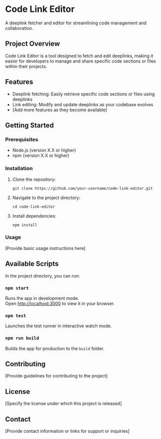 # Code Link Editor

A deeplink fetcher and editor for streamlining code management and collaboration.

## Project Overview

Code Link Editor is a tool designed to fetch and edit deeplinks, making it easier for developers to manage and share specific code sections or files within their projects.

## Features

- Deeplink fetching: Easily retrieve specific code sections or files using deeplinks
- Link editing: Modify and update deeplinks as your codebase evolves
- [Add more features as they become available]

## Getting Started

### Prerequisites

- Node.js (version X.X or higher)
- npm (version X.X or higher)

### Installation

1. Clone the repository:
   ```
   git clone https://github.com/your-username/code-link-editor.git
   ```

2. Navigate to the project directory:
   ```
   cd code-link-editor
   ```

3. Install dependencies:
   ```
   npm install
   ```

### Usage

[Provide basic usage instructions here]

## Available Scripts

In the project directory, you can run:

### `npm start`

Runs the app in development mode.\
Open [http://localhost:3000](http://localhost:3000) to view it in your browser.

### `npm test`

Launches the test runner in interactive watch mode.

### `npm run build`

Builds the app for production to the `build` folder.

## Contributing

[Provide guidelines for contributing to the project]

## License

[Specify the license under which this project is released]

## Contact

[Provide contact information or links for support or inquiries]
